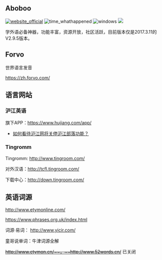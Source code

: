 ## Aboboo
[![website_official](https://gitbook07.oss-cn-hangzhou.aliyuncs.com/website_official.svg)](http://www.aboboo.com) ![time_whathappened](https://gitbook07.oss-cn-hangzhou.aliyuncs.com/time_whathappened.svg) ![windows](https://gitbook07.oss-cn-hangzhou.aliyuncs.com/windows.svg) ![](https://img.shields.io/badge/Version-2.9.5-ff55bb.svg)

学外语必备神器，功能丰富，资源开放，社区活跃，目前版本仅是2017.3.11的V2.9.5版本。

## Forvo

世界语言发音

https://zh.forvo.com/

## 语言网站

### 沪江英语

旗下APP：https://www.hujiang.com/app/

- [如何看待沪江网将关停沪江部落功能？](https://www.zhihu.com/question/65236555/answer/1293954070?utm_id=0)

### Tingromm

Tingromm: http://www.tingroom.com/

对外汉语：http://tcfl.tingroom.com/

下载中心：http://down.tingroom.com/

## 英语词源

http://www.etymonline.com/

https://www.phrases.org.uk/index.html

词源·易词： http://www.yicir.com/

童哥说单词：牛津词源全解

~~http://www.etymon.cn/~~，~~http://www.52words.cn/~~ 已关闭
